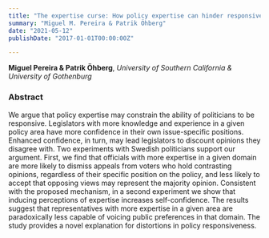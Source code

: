 ```yaml
---
title: "The expertise curse: How policy expertise can hinder responsiveness"
summary: "Miguel M. Pereira & Patrik Öhberg"
date: "2021-05-12"
publishDate: "2017-01-01T00:00:00Z"

---
```


**Miguel Pereira & Patrik Öhberg**, *University of Southern California & University of Gothenburg*

### Abstract

We argue that policy expertise may constrain the ability of politicians to be responsive. Legislators with more knowledge and experience in a given policy area have more confidence in their own issue-specific positions. Enhanced confidence, in turn, may lead legislators to discount opinions they disagree with. Two experiments with Swedish politicians support our argument. First, we find that officials with more expertise in a given domain are more likely to dismiss appeals from voters who hold contrasting opinions, regardless of their specific position on the policy, and less likely to accept that opposing views may represent the majority opinion. Consistent with the proposed mechanism, in a second experiment we show that inducing perceptions of expertise increases self-confidence. The results suggest that representatives with more expertise in a given area are paradoxically less capable of voicing public preferences in that domain. The study provides a novel explanation for distortions in policy responsiveness.
